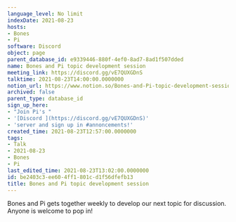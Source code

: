 ```yaml
---
language_level: No limit
indexDate: 2021-08-23
hosts:
- Bones
- Pi
software: Discord
object: page
parent_database_id: e9339446-880f-4ef0-8ad7-8ad1f507dded
name: Bones and Pi topic development session
meeting_link: https://discord.gg/vE7QUXGDnS
talktime: 2021-08-23T14:00:00.0000000
notion_url: https://www.notion.so/Bones-and-Pi-topic-development-session-be2403c3ee604ff1801cd1f56dfefb13
archived: false
parent_type: database_id
sign_up_here:
- "Join Pi's "
- '[Discord ](https://discord.gg/vE7QUXGDnS)'
- 'server and sign up in #annoncements!'
created_time: 2021-08-23T12:57:00.0000000
tags:
- Talk
- 2021-08-23
- Bones
- Pi
last_edited_time: 2021-08-23T13:02:00.0000000
id: be2403c3-ee60-4ff1-801c-d1f56dfefb13
title: Bones and Pi topic development session
---
```


Bones and Pi gets together weekly to develop our next topic for discussion.
Anyone is welcome to pop in!










